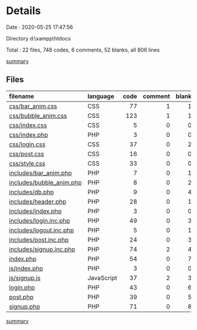 # Details

Date : 2020-05-25 17:47:56

Directory d:\xampp\htdocs

Total : 22 files,  748 codes, 6 comments, 52 blanks, all 806 lines

[summary](results.md)

## Files
| filename | language | code | comment | blank | total |
| :--- | :--- | ---: | ---: | ---: | ---: |
| [css/bar_anim.css](/css/bar_anim.css) | CSS | 77 | 1 | 1 | 79 |
| [css/bubble_anim.css](/css/bubble_anim.css) | CSS | 123 | 1 | 1 | 125 |
| [css/index.css](/css/index.css) | CSS | 5 | 0 | 0 | 5 |
| [css/index.php](/css/index.php) | PHP | 3 | 0 | 0 | 3 |
| [css/login.css](/css/login.css) | CSS | 37 | 0 | 2 | 39 |
| [css/post.css](/css/post.css) | CSS | 16 | 0 | 0 | 16 |
| [css/style.css](/css/style.css) | CSS | 33 | 0 | 0 | 33 |
| [includes/bar_anim.php](/includes/bar_anim.php) | PHP | 7 | 0 | 1 | 8 |
| [includes/bubble_anim.php](/includes/bubble_anim.php) | PHP | 8 | 0 | 2 | 10 |
| [includes/db.php](/includes/db.php) | PHP | 9 | 0 | 4 | 13 |
| [includes/header.php](/includes/header.php) | PHP | 28 | 0 | 1 | 29 |
| [includes/index.php](/includes/index.php) | PHP | 3 | 0 | 0 | 3 |
| [includes/login.inc.php](/includes/login.inc.php) | PHP | 49 | 0 | 3 | 52 |
| [includes/logout.inc.php](/includes/logout.inc.php) | PHP | 5 | 0 | 1 | 6 |
| [includes/post.inc.php](/includes/post.inc.php) | PHP | 24 | 0 | 3 | 27 |
| [includes/signup.inc.php](/includes/signup.inc.php) | PHP | 74 | 2 | 4 | 80 |
| [index.php](/index.php) | PHP | 54 | 0 | 7 | 61 |
| [js/index.php](/js/index.php) | PHP | 3 | 0 | 0 | 3 |
| [js/signup.js](/js/signup.js) | JavaScript | 37 | 2 | 3 | 42 |
| [login.php](/login.php) | PHP | 43 | 0 | 6 | 49 |
| [post.php](/post.php) | PHP | 39 | 0 | 5 | 44 |
| [signup.php](/signup.php) | PHP | 71 | 0 | 8 | 79 |

[summary](results.md)